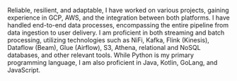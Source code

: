 Reliable, resilient, and adaptable, I have worked on various projects, gaining experience in GCP, AWS, and the integration between both platforms. I have handled end-to-end data processes, encompassing the entire pipeline from data ingestion to user delivery. I am proficient in both streaming and batch processing, utilizing technologies such as NiFi, Kafka, Flink (Kinesis), Dataflow (Beam), Glue (Airflow), S3, Athena, relational and NoSQL databases, and other relevant tools. While Python is my primary programming language, I am also proficient in Java, Kotlin, GoLang, and JavaScript.
